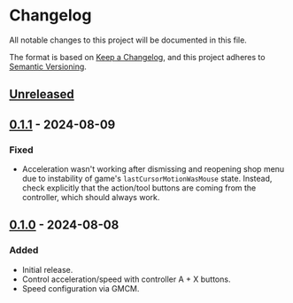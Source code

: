 # Changelog

All notable changes to this project will be documented in this file.

The format is based on [Keep a Changelog](https://keepachangelog.com/en/1.1.0/), and this project adheres to [Semantic Versioning](https://semver.org/spec/v2.0.0.html).

## [Unreleased]

## [0.1.1] - 2024-08-09

### Fixed

- Acceleration wasn't working after dismissing and reopening shop menu due to instability of game's `lastCursorMotionWasMouse` state. Instead, check explicitly that the action/tool buttons are coming from the controller, which should always work.

## [0.1.0] - 2024-08-08

### Added

- Initial release.
- Control acceleration/speed with controller A + X buttons.
- Speed configuration via GMCM.

[Unreleased]: https://github.com/focustense/StardewBulkBuy/compare/v0.1.1...HEAD
[0.1.1]: https://github.com/focustense/StardewBulkBuy/compare/v0.1.0...0.1.1
[0.1.0]: https://github.com/focustense/StardewBulkBuy/tree/v0.1.0